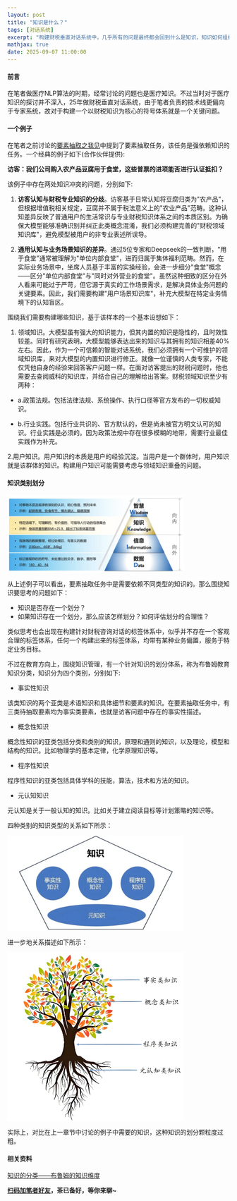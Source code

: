 ```yaml
---
layout: post
title: "知识是什么？"
tags: [对话系统]
excerpt: "构建财税垂直对话系统中，几乎所有的问题最终都会回到什么是知识，知识如何组织和如何高效应用上。"
mathjax: true
date: 2025-09-07 11:00:00
---
```


#### 前言

在笔者做医疗NLP算法的时期，经常讨论的问题也是医疗知识。不过当时对于医疗知识的探讨并不深入，25年做财税垂直对话系统，由于笔者负责的技术线更偏向于专家系统，故对于构建一个以财税知识为核心的符号体系就是一个关键问题。

#### 一个例子

在笔者之前讨论的[要素抽取之我见](https://zhpmatrix.github.io/2025/06/24/taskbot-entity-extractor/)中提到了要素抽取任务，该任务是强依赖知识的任务。一个经典的例子如下(合作伙伴提供):

**访客：我们公司购入农产品豆腐用于食堂，这些普票的进项能否进行认证抵扣？**

该例子中存在两处知识冲突的问题，分别如下:

1. **访客认知与财税专业知识的分歧**。访客基于日常认知将豆腐归类为"农产品"，但根据增值税相关规定，豆腐并不属于税法意义上的"农业产品"范畴。这种认知差异反映了普通用户的生活常识与专业财税知识体系之间的本质区别。为确保大模型能够准确识别并纠正此类概念混淆，我们必须构建完善的"财税领域知识库"，避免模型被用户的非专业表述所误导。

2. **通用认知与业务场景知识的差异**。通过5位专家和Deepseek的一致判断，"用于食堂"通常被理解为"单位内部食堂"，进而归属于集体福利范畴。然而，在实际业务场景中，坐席人员基于丰富的实操经验，会进一步细分"食堂"概念——区分"单位内部食堂"与"同时对外营业的食堂"。虽然这种细致的区分在外人看来可能过于严苛，但它源于真实的工作场景需求，是解决具体业务问题的关键要素。因此，我们需要构建"用户场景知识库"，补充大模型在特定业务情境下的认知盲区。


围绕我们需要构建哪些知识，基于该样本的一个基本设想如下：

1. 领域知识。大模型虽有强大的知识能力，但其内置的知识是隐性的，且时效性较差。同时有研究表明，大模型能够表达出来的知识与其拥有的知识相差40%左右。因此，作为一个可信赖的智能对话系统，我们必须拥有一个可维护的领域知识库，来对大模型的内置知识进行修正。就像一位谨慎的人类专家，不能仅凭他自身的经验来回答客户问题一样。在面对访客提出的财税问题时，他也需要去查阅威科的知识库，并结合自己的理解给出答案。财税领域知识至少有两种：

+ a.政策法规。包括法律法规、系统操作、执行口径等官方发布的一切权威知识。

+ b.行业实践。包括行业共识的、官方默认的，但是尚未被官方明文认可的知识。行业实践是必须的。因为政策法规中存在很多模糊的地带，需要行业最佳实践作为补充。

2.用户知识。用户知识的本质是用户的经验沉淀。当用户是一个群体时，用户知识就是该群体的知识。构建用户知识可能需要考虑与领域知识重叠的问题。


#### 知识类别划分

<img src="https://github.com/zhpmatrix/zhpmatrix.github.io/blob/master/images/k4.webp?raw=true" width="400" align="center"/>

从上述例子可以看出，要素抽取任务中是需要依赖不同类型的知识的。那么围绕知识要思考的问题如下：

+ 知识是否存在一个划分？
+ 如果知识存在一个划分，那么应该怎样划分？如何评估划分的合理性？

类似思考也会出现在构建针对财税咨询对话的标签体系中，似乎并不存在一个客观合理的标签体系，任何一个构建出来的标签体系，均带有某种业务偏置，服务于特定业务目标。

不过在教育方向上，围绕知识管理，有一个针对知识的划分体系，称为布鲁姆教育知识分类，知识分为四个类别，分别如下:

+ 事实性知识

该类知识的两个亚类是术语知识和具体细节和要素的知识。在要素抽取任务中，有三类待抽取要素均为事实类要素，也就是访客问题中存在的事实性描述。

+ 概念性知识

概念性知识的亚类包括分类和类别的知识，原理和通则的知识，以及理论，模型和结构的知识。比如物理学的基本定律，化学原理知识等。

+ 程序性知识

程序性知识的亚类包括具体学科的技能，算法，技术和方法的知识。

+ 元认知知识

元认知是关于一般认知的知识。比如关于建立阅读目标等计划策略的知识等。

四种类别的知识类型的关系如下所示：

<img src="https://github.com/zhpmatrix/zhpmatrix.github.io/blob/master/images/k0.webp?raw=true" width="400" align="center"/>

进一步地关系描述如下所示：

<img src="https://github.com/zhpmatrix/zhpmatrix.github.io/blob/master/images/k1.webp?raw=true" width="400" align="center"/>

实际上，对比在上一章节中讨论的例子中需要的知识，这种知识的划分颗粒度过粗。

#### 相关资料

[知识的分类——布鲁姆的知识维度](https://mp.weixin.qq.com/s/nKnw0mp1BXZbTJf-NMDMow)








**[扫码加笔者好友](https://zhpmatrix.github.io/about/)，茶已备好，等你来聊~**
